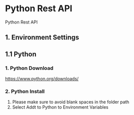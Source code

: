 # Python Rest API
Python Rest API

## 1. Environment Settings

## 1.1 Python 
### 1. Python Download
https://www.python.org/downloads/

### 2. Python Install
1. Please make sure to avoid blank spaces in the folder path
2. Select Addt to Python to Environment Variables
